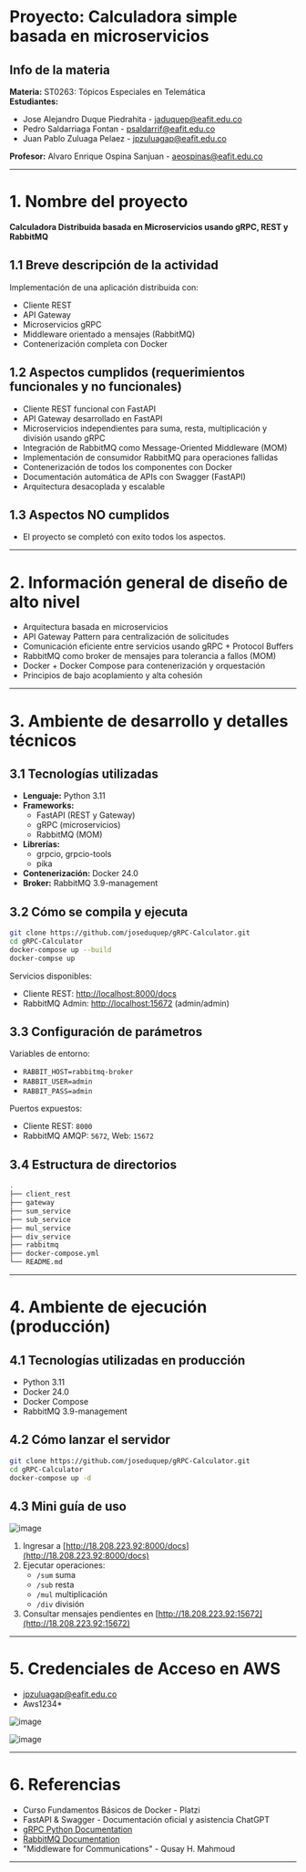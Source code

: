 # Proyecto: Calculadora simple basada en microservicios

## Info de la materia

**Materia:** ST0263: Tópicos Especiales en Telemática  
**Estudiantes:**
- Jose Alejandro Duque Piedrahita - jaduquep@eafit.edu.co
- Pedro Saldarriaga Fontan - psaldarrif@eafit.edu.co
- Juan Pablo Zuluaga Pelaez - jpzuluagap@eafit.edu.co

**Profesor:** Alvaro Enrique Ospina Sanjuan - aeospinas@eafit.edu.co

---

# 1. Nombre del proyecto

**Calculadora Distribuida basada en Microservicios usando gRPC, REST y RabbitMQ**

## 1.1 Breve descripción de la actividad

Implementación de una aplicación distribuida con:
- Cliente REST
- API Gateway
- Microservicios gRPC
- Middleware orientado a mensajes (RabbitMQ)
- Contenerización completa con Docker

## 1.2 Aspectos cumplidos (requerimientos funcionales y no funcionales)

- Cliente REST funcional con FastAPI
- API Gateway desarrollado en FastAPI
- Microservicios independientes para suma, resta, multiplicación y división usando gRPC
- Integración de RabbitMQ como Message-Oriented Middleware (MOM)
- Implementación de consumidor RabbitMQ para operaciones fallidas
- Contenerización de todos los componentes con Docker
- Documentación automática de APIs con Swagger (FastAPI)
- Arquitectura desacoplada y escalable

## 1.3 Aspectos NO cumplidos

- El proyecto se completó con exito todos los aspectos.

---

# 2. Información general de diseño de alto nivel

- Arquitectura basada en microservicios
- API Gateway Pattern para centralización de solicitudes
- Comunicación eficiente entre servicios usando gRPC + Protocol Buffers
- RabbitMQ como broker de mensajes para tolerancia a fallos (MOM)
- Docker + Docker Compose para contenerización y orquestación
- Principios de bajo acoplamiento y alta cohesión

---

# 3. Ambiente de desarrollo y detalles técnicos

## 3.1 Tecnologías utilizadas

- **Lenguaje:** Python 3.11
- **Frameworks:**
  - FastAPI (REST y Gateway)
  - gRPC (microservicios)
  - RabbitMQ (MOM)
- **Librerías:**
  - grpcio, grpcio-tools
  - pika
- **Contenerización:** Docker 24.0
- **Broker:** RabbitMQ 3.9-management

## 3.2 Cómo se compila y ejecuta

```bash
git clone https://github.com/joseduquep/gRPC-Calculator.git
cd gRPC-Calculator
docker-compose up --build
docker-compse up
```

Servicios disponibles:
- Cliente REST: [http://localhost:8000/docs](http://localhost:8000/docs)
- RabbitMQ Admin: [http://localhost:15672](http://localhost:15672) (admin/admin)

## 3.3 Configuración de parámetros

Variables de entorno:
- `RABBIT_HOST=rabbitmq-broker`
- `RABBIT_USER=admin`
- `RABBIT_PASS=admin`

Puertos expuestos:
- Cliente REST: `8000`
- RabbitMQ AMQP: `5672`, Web: `15672`

## 3.4 Estructura de directorios

```bash
.
├── client_rest
├── gateway
├── sum_service
├── sub_service
├── mul_service
├── div_service
├── rabbitmq
├── docker-compose.yml
└── README.md
```

---

# 4. Ambiente de ejecución (producción)

## 4.1 Tecnologías utilizadas en producción

- Python 3.11
- Docker 24.0
- Docker Compose
- RabbitMQ 3.9-management


## 4.2 Cómo lanzar el servidor

```bash
git clone https://github.com/joseduquep/gRPC-Calculator.git
cd gRPC-Calculator
docker-compose up -d
```

## 4.3 Mini guía de uso
![image](https://github.com/user-attachments/assets/f94eedf7-5a75-4470-a7f4-e1f06d914f23)


1. Ingresar a [http://18.208.223.92:8000/docs](http://18.208.223.92:8000/docs)
2. Ejecutar operaciones:
   - `/sum` suma
   - `/sub` resta
   - `/mul` multiplicación
   - `/div` división
3. Consultar mensajes pendientes en [http://18.208.223.92:15672](http://18.208.223.92:15672)

---

# 5. Credenciales de Acceso en AWS

- jpzuluagap@eafit.edu.co
- Aws1234*

![image](https://github.com/user-attachments/assets/cbb46cc0-528f-4f02-8a3a-16d00fc262f3)


  ![image](https://github.com/user-attachments/assets/b5b7a06f-a17e-4fe6-9d2a-b0d52a35bb9e)

---

# 6. Referencias

- Curso Fundamentos Básicos de Docker - Platzi
- FastAPI & Swagger - Documentación oficial y asistencia ChatGPT
- [gRPC Python Documentation](https://grpc.io/docs/languages/python/)
- [RabbitMQ Documentation](https://www.rabbitmq.com/documentation.html)
- "Middleware for Communications" - Qusay H. Mahmoud

---

